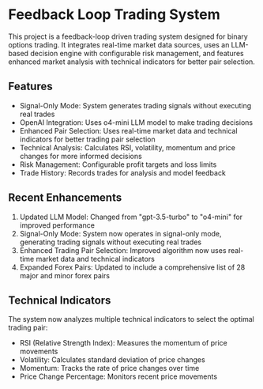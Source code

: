 # Feedback Loop Trading System

This project is a feedback-loop driven trading system designed for binary options trading. It integrates real-time market data sources, uses an LLM-based decision engine with configurable risk management, and features enhanced market analysis with technical indicators for better pair selection.

## Features

- Signal-Only Mode: System generates trading signals without executing real trades
- OpenAI Integration: Uses o4-mini LLM model to make trading decisions
- Enhanced Pair Selection: Uses real-time market data and technical indicators for better trading pair selection
- Technical Analysis: Calculates RSI, volatility, momentum and price changes for more informed decisions
- Risk Management: Configurable profit targets and loss limits
- Trade History: Records trades for analysis and model feedback

## Recent Enhancements

1. Updated LLM Model: Changed from "gpt-3.5-turbo" to "o4-mini" for improved performance
2. Signal-Only Mode: System now operates in signal-only mode, generating trading signals without executing real trades
3. Enhanced Trading Pair Selection: Improved algorithm now uses real-time market data and technical indicators
4. Expanded Forex Pairs: Updated to include a comprehensive list of 28 major and minor forex pairs

## Technical Indicators

The system now analyzes multiple technical indicators to select the optimal trading pair:

- RSI (Relative Strength Index): Measures the momentum of price movements
- Volatility: Calculates standard deviation of price changes
- Momentum: Tracks the rate of price changes over time
- Price Change Percentage: Monitors recent price movements
